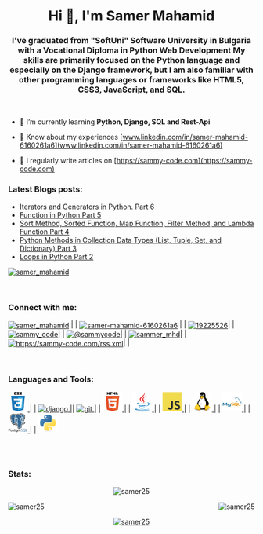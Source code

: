 <h1 align="center">Hi 👋, I'm Samer Mahamid</h1>
<h3 align="center">I've graduated from "SoftUni" Software University in Bulgaria with a Vocational Diploma in Python Web Development My skills are primarily focused on the Python language and especially on the Django framework, but I am also familiar with other programming languages or frameworks like HTML5, CSS3, JavaScript, and SQL.</h3>

<br>

- 🌱 I’m currently learning **Python, Django, SQL and Rest-Api**

- 📄 Know about my experiences [www.linkedin.com/in/samer-mahamid-6160261a6](www.linkedin.com/in/samer-mahamid-6160261a6)

- 📝 I regularly write articles on [https://sammy-code.com](https://sammy-code.com)

### Latest Blogs posts:
<!-- BLOG-POST-LIST:START -->
- [Iterators and Generators in Python. Part 6](https://sammy-code.com/iterators-and-generators-in-python-part-6)
- [Function in Python Part 5](https://sammy-code.com/function-in-python-part-5)
- [Sort Method, Sorted Function, Map Function, Filter Method, and Lambda Function Part 4](https://sammy-code.com/sort-method-sorted-function-map-function-filter-method-and-lambda-function-part-4)
- [Python Methods in Collection Data Types
&lpar;List, Tuple, Set, and Dictionary&rpar; Part 3](https://sammy-code.com/python-methods-in-collection-data-types-list-tuple-set-and-dictionary-part-3)
- [Loops in Python Part 2](https://sammy-code.com/loops-in-python-part-2)
<!-- BLOG-POST-LIST:END -->

<p align="left"> <a href="https://twitter.com/samer_mahamid" target="blank"><img src="https://img.shields.io/twitter/follow/samer_mahamid?logo=twitter&style=for-the-badge" alt="samer_mahamid" /></a> </p>

<br>

<h3 align="left">Connect with me:</h3>
<p align="left">
<a href="https://twitter.com/samer_mahamid" target="blank"><img align="center" src="https://raw.githubusercontent.com/rahuldkjain/github-profile-readme-generator/master/src/images/icons/Social/twitter.svg" alt="samer_mahamid" height="30" width="40" /></a> | |
<a href="https://linkedin.com/in/samer-mahamid-6160261a6" target="blank"><img align="center" src="https://raw.githubusercontent.com/rahuldkjain/github-profile-readme-generator/master/src/images/icons/Social/linked-in-alt.svg" alt="samer-mahamid-6160261a6" height="30" width="40" /></a> | |
<a href="https://stackoverflow.com/users/19225526" target="blank"><img align="center" src="https://raw.githubusercontent.com/rahuldkjain/github-profile-readme-generator/master/src/images/icons/Social/stack-overflow.svg" alt="19225526" height="30" width="40" /></a>| |
<a href="https://instagram.com/sammy_code" target="blank"><img align="center" src="https://raw.githubusercontent.com/rahuldkjain/github-profile-readme-generator/master/src/images/icons/Social/instagram.svg" alt="sammy_code" height="30" width="40" /></a>| |
<a href="https://hashnode.com/@sammycode" target="blank"><img align="center" src="https://raw.githubusercontent.com/rahuldkjain/github-profile-readme-generator/master/src/images/icons/Social/hashnode.svg" alt="@sammycode" height="30" width="40" /></a>| |
<a href="https://www.hackerrank.com/sammer_mhd" target="blank"><img align="center" src="https://raw.githubusercontent.com/rahuldkjain/github-profile-readme-generator/master/src/images/icons/Social/hackerrank.svg" alt="sammer_mhd" height="30" width="40" /></a>| |
<a href="/https://sammy-code.com/rss.xml" target="blank"><img align="center" src="https://raw.githubusercontent.com/rahuldkjain/github-profile-readme-generator/master/src/images/icons/Social/rss.svg" alt="https://sammy-code.com/rss.xml" height="30" width="40" /></a>| |
</p>

<br>

<h3 align="left">Languages and Tools:</h3>
<p align="left"> <a href="https://www.w3schools.com/css/" target="_blank" rel="noreferrer"> <img src="https://raw.githubusercontent.com/devicons/devicon/master/icons/css3/css3-original-wordmark.svg" alt="css3" width="40" height="40"/> </a> | |
<a href="https://www.djangoproject.com/" target="_blank" rel="noreferrer"> <img src="https://cdn.icon-icons.com/icons2/2415/PNG/512/django_original_logo_icon_146559.png" alt="django" width="40" height="40"/> </a> || 
<a href="https://git-scm.com/" target="_blank" rel="noreferrer"> <img src="https://www.vectorlogo.zone/logos/git-scm/git-scm-icon.svg" alt="git" width="40" height="40"/> </a> | |
<a href="https://www.w3.org/html/" target="_blank" rel="noreferrer"> <img src="https://raw.githubusercontent.com/devicons/devicon/master/icons/html5/html5-original-wordmark.svg" alt="html5" width="40" height="40"/> </a> | |
<a href="https://www.java.com" target="_blank" rel="noreferrer"> <img src="https://raw.githubusercontent.com/devicons/devicon/master/icons/java/java-original.svg" alt="java" width="40" height="40"/> </a> | |
<a href="https://developer.mozilla.org/en-US/docs/Web/JavaScript" target="_blank" rel="noreferrer"> <img src="https://raw.githubusercontent.com/devicons/devicon/master/icons/javascript/javascript-original.svg" alt="javascript" width="40" height="40"/> </a>| | <a href="https://www.linux.org/" target="_blank" rel="noreferrer"> <img src="https://raw.githubusercontent.com/devicons/devicon/master/icons/linux/linux-original.svg" alt="linux" width="40" height="40"/> </a> | |
<a href="https://www.mysql.com/" target="_blank" rel="noreferrer"> <img src="https://raw.githubusercontent.com/devicons/devicon/master/icons/mysql/mysql-original-wordmark.svg" alt="mysql" width="40" height="40"/> </a>| |
<a href="https://www.postgresql.org" target="_blank" rel="noreferrer"> <img src="https://raw.githubusercontent.com/devicons/devicon/master/icons/postgresql/postgresql-original-wordmark.svg" alt="postgresql" width="40" height="40"/> </a> | |
<a href="https://www.python.org" target="_blank" rel="noreferrer"> <img src="https://raw.githubusercontent.com/devicons/devicon/master/icons/python/python-original.svg" alt="python" width="40" height="40"/> </a> </p>

<br>
<br>

### Stats:

<p align="center"><img src="https://github-readme-stats.vercel.app/api/top-langs?username=samer25&theme=tokyonight&show_icons=true&locale=en&layout=compact" alt="samer25" /></p>
<p align="right">&nbsp;<img src="https://github-readme-stats.vercel.app/api?username=samer25&theme=tokyonight&show_icons=true&locale=en" alt="samer25" />
<img align="left" src="https://github-readme-streak-stats.herokuapp.com/?user=samer25&theme=tokyonight" alt="samer25" /></p>
<p align="center"> <a href="https://github.com/ryo-ma/github-profile-trophy"><img src="https://github-profile-trophy.vercel.app/?username=samer25&theme=tokyonight" alt="samer25" /></a> </p>
